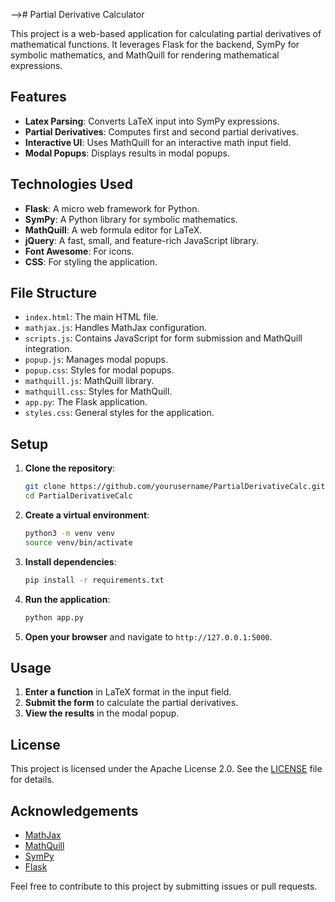  --># Partial Derivative Calculator

This project is a web-based application for calculating partial derivatives of mathematical functions. It leverages Flask for the backend, SymPy for symbolic mathematics, and MathQuill for rendering mathematical expressions.

## Features

- **Latex Parsing**: Converts LaTeX input into SymPy expressions.
- **Partial Derivatives**: Computes first and second partial derivatives.
- **Interactive UI**: Uses MathQuill for an interactive math input field.
- **Modal Popups**: Displays results in modal popups.

## Technologies Used

- **Flask**: A micro web framework for Python.
- **SymPy**: A Python library for symbolic mathematics.
- **MathQuill**: A web formula editor for LaTeX.
- **jQuery**: A fast, small, and feature-rich JavaScript library.
- **Font Awesome**: For icons.
- **CSS**: For styling the application.

## File Structure

- `index.html`: The main HTML file.
- `mathjax.js`: Handles MathJax configuration.
- `scripts.js`: Contains JavaScript for form submission and MathQuill integration.
- `popup.js`: Manages modal popups.
- `popup.css`: Styles for modal popups.
- `mathquill.js`: MathQuill library.
- `mathquill.css`: Styles for MathQuill.
- `app.py`: The Flask application.
- `styles.css`: General styles for the application.

## Setup

1. **Clone the repository**:
    ```sh
    git clone https://github.com/yourusername/PartialDerivativeCalc.git
    cd PartialDerivativeCalc
    ```

2. **Create a virtual environment**:
    ```sh
    python3 -m venv venv
    source venv/bin/activate
    ```

3. **Install dependencies**:
    ```sh
    pip install -r requirements.txt
    ```

4. **Run the application**:
    ```sh
    python app.py
    ```

5. **Open your browser** and navigate to `http://127.0.0.1:5000`.

## Usage

1. **Enter a function** in LaTeX format in the input field.
2. **Submit the form** to calculate the partial derivatives.
3. **View the results** in the modal popup.

## License

This project is licensed under the Apache License 2.0. See the [LICENSE](LICENSE) file for details.

## Acknowledgements

- [MathJax](https://www.mathjax.org/)
- [MathQuill](http://mathquill.com/)
- [SymPy](https://www.sympy.org/en/index.html)
- [Flask](https://flask.palletsprojects.com/)

Feel free to contribute to this project by submitting issues or pull requests.
